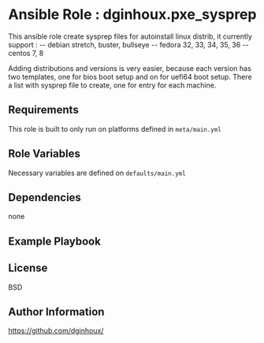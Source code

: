 Ansible Role : dginhoux.pxe_sysprep
=========

This ansible role create sysprep files for autoinstall linux distrib, it currently support :
-- debian stretch, buster, bullseye
-- fedora 32, 33, 34, 35, 36
-- centos 7, 8

Adding distributions and versions is very easier, because each version has two templates, one for bios boot setup and on for uefi64 boot setup.
There a list with sysprep file to create, one for entry for each machine.



Requirements
------------

This role is built to only run on platforms defined in `meta/main.yml`


Role Variables
--------------

Necessary variables are defined on `defaults/main.yml`



Dependencies
------------

none


Example Playbook
----------------



License
-------

BSD


Author Information
------------------

https://github.com/dginhoux/
